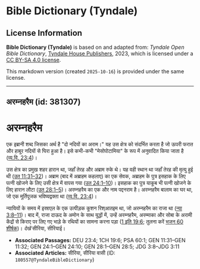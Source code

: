 # Bible Dictionary (Tyndale)

## License Information

**Bible Dictionary (Tyndale)** is based on and adapted from: _Tyndale Open Bible Dictionary_, [Tyndale House Publishers](https://tyndaleopenresources.com/), 2023, which is licensed under a [CC BY-SA 4.0 license](https://creativecommons.org/licenses/by-sa/4.0/legalcode.en).

This markdown version (created `2025-10-16`) is provided under the same license.



--------------------------------

## अरम्नहरैम (id: 381307)

अरम्नहरैम
=========

एक इब्रानी शब्द जिसका अर्थ है "दो नदियों का अराम।" यह उस क्षेत्र को संदर्भित करता है जो ऊपरी फरात और हाबूर नदियों से घिरा हुआ है। इसे कभी\-कभी "मेसोपोटामिया" के रूप में अनुवादित किया जाता है ([व्य.वि. 23:4](https://ref.ly/Deut23:4))।

उस क्षेत्र का प्रमुख शहर हारान था, जहाँ तेरह और अब्राम रुके थे। यह वही स्थान था जहाँ तेरह की मृत्यु हुई थी ([उत 11:31–32](https://ref.ly/Gen11:31-Gen11:32))। अब्राम (बाद में अब्राहम कहलाए) का एक सेवक, अब्राहम के पुत्र इसहाक के लिए पत्नी खोजने के लिए उसी क्षेत्र में वापस गया ([उत 24:1–10](https://ref.ly/Gen24:1-Gen24:10))। इसहाक का पुत्र याकूब भी पत्नी खोजने के लिए हारान लौटा ([उत 28:1–5](https://ref.ly/Gen28:1-Gen28:5))। अरम्नहरैम का एक और नाम पद्दनराम है। अरम्नहरैम बालाम का घर था, जो एक मूर्तिपूजक भविष्यद्वक्ता था ([व्य.वि. 23:4](https://ref.ly/Deut23:4))।

न्यायियों के समय में इस्राएल के एक उत्पीड़क कूशन रिश्आतइम था, जो अरम्नहरैम का राजा था ([न्या 3:8–11](https://ref.ly/Judg3:8-Judg3:11))। बाद में, राजा दाऊद के अमोन के साथ युद्धों में, उन्हें अरम्नहरैम, अरम्माका और सोबा के अरामी केंद्रों से किराए पर लिए गए भाड़े के रथियों का सामना करना पड़ा ([1 इति 19:6](https://ref.ly/1Chr19:6); तुलना करें [भजन 60 शीर्षक](https://ref.ly/Ps60:1))। *देखें*  सीरिया, सीरियाई।

* **Associated Passages:** DEU 23:4; 1CH 19:6; PSA 60:1; GEN 11:31–GEN 11:32; GEN 24:1–GEN 24:10; GEN 28:1–GEN 28:5; JDG 3:8–JDG 3:11
* **Associated Articles:** सीरिया, सीरिया वासी (ID: `180557@TyndaleBibleDictionary`)

